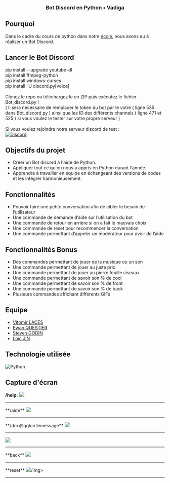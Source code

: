 ### <p align="center"> Bot Discord en Python • Vadiga</p>

## Pourquoi

Dans le cadre du cours de python dans notre [école](https://www.hetic.net/), nous avons eu à réaliser un Bot Discord.<br/>

## Lancer le Bot Discord

pip install --upgrade youtube-dl<br/>
pip install ffmpeg-python<br/>
pip install windows-curses<br/>
pip install -U discord.py[voice]<br/><br/>
Clonez le repo ou téléchargez le en ZIP puis exécutez le fichier Bot_discord.py !<br/>( Il sera nécessaire de remplacer le token du bot par le votre ( ligne 535 dans Bot_discord.py ) ainsi que les ID des différents channels ( ligne 471 et 525 ) si vous voulez le tester sur votre propre serveur )<br/><br/>
Si vous voulez rejoindre notre serveur discord de test :<br/>
[![Discord](https://discordapp.com/api/guilds/978583486963257434/widget.png?style=shield)](https://discord.gg/JsUCn6skXf)<br/>

## Objectifs du projet

- Créer un Bot discord à l'aide de Python.
- Appliquer tout ce qu'on nous a appris en Python durant l'année.
- Apprendre à travailler en équipe en échangeant des versions de codes et les intégrer harmonieusement.

## Fonctionnalités

- Pouvoir faire une petite conversation afin de cibler le besoin de l’utilisateur
- Une commande de demande d’aide sur l’utilisation du bot
- Une commande de retour en arrière si on a fait le mauvais choix
- Une commande de reset pour recommencer la conversation
- Une commande permettant d’appeler un modérateur pour avoir de l’aide

## Fonctionnalités Bonus

- Des commandes permettant de jouer de la musique ou un son
- Une commande permettant de jouer au juste prix
- Une commande permettant de jouer au pierre feuille ciseaux
- Une commande permettant de savoir son % de cool
- Une commande permettant de savoir son % de front
- Une commande permettant de savoir son % de back
- Plusieurs commandes affichant différents GIFs

## Equipe

- [Vitomir LACES](https://github.com/vitolinho)
- [Ewan QUESTIER](https://github.com/xWane)
- [Steven GODIN](https://github.com/Yvelchrome)
- [Loïc JIN](https://github.com/Snwolfy)

## Technologie utilisée

![Python](https://camo.githubusercontent.com/a1b2dac5667822ee0d98ae6d799da61987fd1658dfeb4d2ca6e3c99b1535ebd8/68747470733a2f2f696d672e736869656c64732e696f2f62616467652f707974686f6e2d3336373041303f7374796c653d666f722d7468652d6261646765266c6f676f3d707974686f6e266c6f676f436f6c6f723d666664643534)

## Capture d'écran
**/help:**
<img src="https://cdn.discordapp.com/attachments/978297903233781780/981892946750218291/unknown.png" width="auto"></img></br>
<hr>
**/aide**
<img src="https://cdn.discordapp.com/attachments/978297903233781780/981895345573343283/unknown.png" width="auto"></img></br>
<hr>
**/dm @qqlun lemessage**
<img src="https://cdn.discordapp.com/attachments/978297903233781780/981896100342538260/unknown.png" width="auto"></img></br>
<hr>
<img src="https://cdn.discordapp.com/attachments/978297903233781780/981896144101703750/unknown.png" width="auto"></img></br>
<hr>
**back**
<img src="https://cdn.discordapp.com/attachments/978297903233781780/981897352551989268/unknown.png" width="auto"</img><br>
<hr>
**reset**
<img src="https://cdn.discordapp.com/attachments/978297903233781780/981897495460343839/unknown.png" width="auto">/img><br>
<hr>

